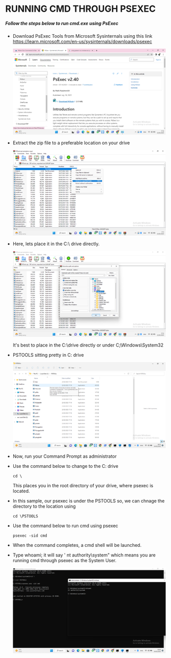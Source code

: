 # RUNNING CMD THROUGH PSEXEC

##### Follow the steps below to run cmd.exe using PsExec

- Download PsExec Tools from Microsoft Sysinternals using this link https://learn.microsoft.com/en-us/sysinternals/downloads/psexec

  ![UI Image](https://github.com/FacelessHacker/Privilege-Excalation-/blob/main/Screenshot%20(70).png)

- Extract the zip file to a preferable location on your drive

  ![UI Image](https://github.com/FacelessHacker/Privilege-Excalation-/blob/main/Screenshot%20(71).png)


- Here, lets place it in the C:\ drive directly.

  ![UI Image](https://github.com/FacelessHacker/Privilege-Excalation-/blob/main/Screenshot%20(72).png)


  It's best to place in the C:\drive directly or under C;\Windows\System32
  
- PSTOOLS sitting pretty in C: drive

  ![UI Image](https://github.com/FacelessHacker/Privilege-Excalation-/blob/main/Screenshot%20(73).png)

  
- Now, run your Command Prompt as administrator 
- Use the command below to change to the C: drive
  ```
  cd \
  ```

  This places you in the root directory of your drive, where psexec is located.
  
- In this sample, our psexec is under the PSTOOLS so, we can chnage the directory to the location using
  ```
  cd \PSTOOLS
  ```
  

- Use the command below to run cmd using  psexec
  ```
  psexec -sid cmd
  ```
  
- When the command completes, a cmd shell will be launched.

- Type whoami; it will say ' nt authority\system" which means you are running cmd through psexec as the System User.

  ![UI Image](https://github.com/FacelessHacker/Privilege-Excalation-/blob/main/Screenshot%20(75).png)

